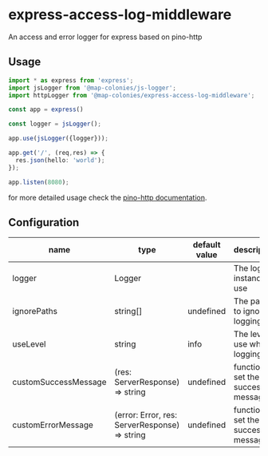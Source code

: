 # express-access-log-middleware

An access and error logger for express based on pino-http

## Usage

```typescript
import * as express from 'express';
import jsLogger from '@map-colonies/js-logger';
import httpLogger from '@map-colonies/express-access-log-middleware';

const app = express()

const logger = jsLogger();

app.use(jsLogger({logger}));

app.get('/', (req,res) => {
  res.json(hello: 'world');
});

app.listen(8080);
```

for more detailed usage check the [pino-http documentation](https://github.com/pinojs/pino-http).

## Configuration
| name |type| default value | description
|---|---|---|---|
logger| Logger | | The logger instance to use
ignorePaths| string[] | undefined | The paths to ignore logging
useLevel | string | info| The level to use while logging
customSuccessMessage | (res: ServerResponse) => string| undefined | function to set the success message
customErrorMessage | (error: Error, res: ServerResponse) => string| undefined | function to set the success message

